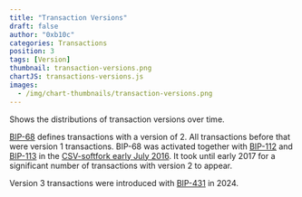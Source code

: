 ```yaml
---
title: "Transaction Versions"
draft: false
author: "0xb10c"
categories: Transactions
position: 3
tags: [Version]
thumbnail: transaction-versions.png
chartJS: transactions-versions.js
images:
  - /img/chart-thumbnails/transaction-versions.png
---
```


Shows the distributions of transaction versions over time.
<!--more-->

[BIP-68](https://github.com/bitcoin/bips/blob/master/bip-0068.mediawiki) defines transactions with a version of 2.
All transactions before that were version 1 transactions.
BIP-68 was activated together with [BIP-112](https://github.com/bitcoin/bips/blob/master/bip-0112.mediawiki) and [BIP-113](https://github.com/bitcoin/bips/blob/master/bip-0112.mediawiki) in the [CSV-softfork early July 2016](https://bitcoincore.org/en/2016/06/21/csv-softfork-instructions/#status-of-csv-soft-fork).
It took until early 2017 for a significant number of transactions with version 2 to appear.

Version 3 transactions were introduced with [BIP-431](https://github.com/bitcoin/bips/blob/master/bip-0431.mediawiki) in 2024.